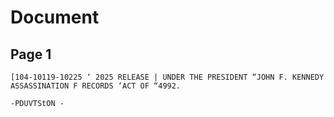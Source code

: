 # Document

## Page 1

```text
[104-10119-10225 ‘ 2025 RELEASE | UNDER THE PRESIDENT “JOHN F. KENNEDY ASSASSINATION F RECORDS ‘ACT OF “4992.

-PDUVTStON -
```

